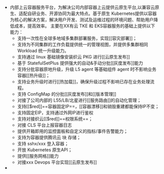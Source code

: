 - 内部上云容器服务平台，为解决公司内部容器上云提供云原生平台,以兼容云原生、适配自研业务、开源协同为最大特点。基于原生 Kubernetes提供以容器为核心的解决方案，解决用户开发、测试及运维过程的环境问题、帮助用户降低成本，提高效率。 主要在XX有云 TKE 和 EKS容器服务的基础上提供以下能力：
	- 支持一次性在全球多地域多集群部署服务，实现[[容灾部署]]；
	- 支持为不同集群的工作负载提供统一的管理视图，并提供多集群相同 Workload 统一升级能力。
	- 支持通过 linux 基础镜像安装织云 PKG 进行[[云原生发布]]
	- 基于 StatefulSetPlus 提供强大的自动&手动分批[[灰度发布]]能力
	- 支持分批容器原地升级，升级 L5 agent 等基础组件 agent 时不影响业务容器[[热升级]]；
	- 支持业务升级时进行[[热加载]]，确保升级过程不影响已存在业务处理流程。
	- 支持 ConfigMap 的分批[[灰度发布]]和[[版本管理]]
	- 对接了公司内部的 L55/LB/北星进行[[服务路由]]的自动化管理；
	- 支持[[$red]]==容器固定IP==，[[容器漂移]]和销毁重建都能保持IP不变；
	- 支持固定EIP，支持通过外网IP进行鉴权
	- 支持对接织云[[$red]]==权限系统==；
	- 对接 CLS 平台上报容器日志
	- 提供开箱即用的监控面板和自定义的指标/事件告警能力；
	- 支持为容器提供腾讯云 块 存储；
	- 支持 sshx/xxx 登入容器；
	- 开放 Kubernetes 原生API；
	- 提供[[服务网格]]能力
	- 对接xxx  Devops 平台实现[[云原生发布]]
-